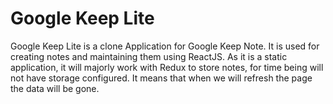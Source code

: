 # Google Keep Lite

Google Keep Lite is a clone Application for Google Keep Note. It is used for creating notes and maintaining them using ReactJS. As it is a static application, it will majorly work with Redux to store notes, for time being will not have storage configured. It means that when we will refresh the page the data will be gone.


